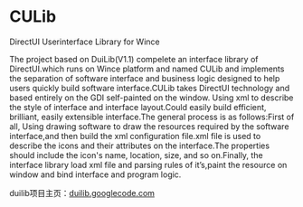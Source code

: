 ﻿CULib
=====

DirectUI Userinterface Library for Wince

The project based on DuiLib(V1.1) compelete an interface library of DirectUI.which runs on Wince platform and named CULib and implements the separation of software interface and business logic designed to help users quickly build software interface.CULib takes DirectUI technology and based entirely on the GDI self-painted on the window. Using xml to describe the style of interface and interface layout.Could easily build efficient, brilliant, easily extensible interface.The general process is as follows:First of all, Using drawing software to draw the resources required by the software interface,and then build the xml configuration file.xml file is used to describe the icons and their attributes on the interface.The properties should include the icon's name, location, size, and so on.Finally, the interface library load xml file and parsing rules of it’s,paint the resource on window and bind interface and program logic.


duilib项目主页：[duilib.googlecode.com](http://duilib.googlecode.com)
